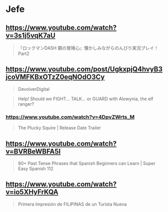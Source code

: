 # Jefe

## https://www.youtube.com/watch?v=3s1j5vqK7aU

> 『ロックマンDASH 鋼の冒険心』懐かしみながらのんびり実況プレイ！ Part2 

## https://www.youtube.com/post/UgkxpjQ4hvyB3jcoVMFKBxOTzZ0eqNOdO3Cy

> DevolverDigital

> Help! Should we FIGHT... TALK... or GUARD with Alowynia, the elf ranger?

### https://www.youtube.com/watch?v=4DpvZWrts_M

> The Plucky Squire | Release Date Trailer 

## https://www.youtube.com/watch?v=BVRBeWBFA5I

> 80+ Past Tense Phrases that Spanish Beginners can Learn | Super Easy Spanish 112

## https://www.youtube.com/watch?v=io5XHyFrKQA

> Primera Impresión de FILIPINAS de un Turista Nueva 
